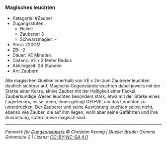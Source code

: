 ### Magisches leuchten

- Kategorie: #Zauber
- Zugangsstufen:
  - Heiler: -
  - Zauberer: 3
  - Schwarzmagier: -
- Preis: 220GM
- ZB: -2
- Dauer: VE Minuten
- Distanz: VE x 2 Meter Radius
- Abklingzeit: 24 Stunden
- Art: Zaubern

Alle magischen Quellen innerhalb von VE x 2m zum Zauberer leuchten deutlich sichtbar auf. Magische Gegenstände leuchten dabei jeweils mit der Stärke einer Kerze, aktive Zauber mit der Helligkeit einer Fackel. Zauberkundige Wesen leuchten besonders stark, etwa mit der Stärke eines Lagerfeuers, es sei denn, ihnen gelingt GEI+VE, um das Leuchten zu unterdrücken. Der Zauberer und seine Ausrüstung leuchten selbst nicht, ebenso wie Zauber, die auf ihm liegen, wohl aber seine Gefährten und ihre Ausrüstung, sofern diese magisch sind.

---

_Fanwerk für [Dungeonslayers](https://www.dungeonslayers.net/) © Christian Kennig | Quelle: Bruder Grimms Grimmoire 2 | Lizenz: [CC-BY-NC-SA 4.0](https://creativecommons.org/licenses/by-nc-sa/4.0/deed.de)_
